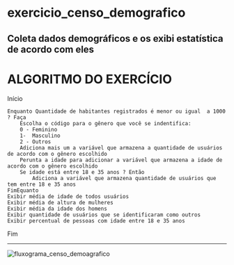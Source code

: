 # exercicio_censo_demografico
Coleta dados demográficos e os exibi estatística de acordo com eles
------------------------------------------------------
# ALGORITMO DO EXERCÍCIO

Início 

	Enquanto Quantidade de habitantes registrados é menor ou igual  a 1000 ? Faça
		Escolha o código para o gênero que você se indentifica:
		0 - Feminino
		1-  Masculino	
		2 - Outros
		Adiciona mais um a variável que armazena a quantidade de usuários de acordo com o gênero escolhido
		Perunta a idade para adicionar a variável que armazena a idade de acordo com o gênero escolhido
		Se idade está entre 18 e 35 anos ? Então
			Adiciona a variável que armazena quantidade de usuários que tem entre 18 e 35 anos
	FimEquanto
	Exibir média de idade de todos usuários 
	Exibir média de altura de mulheres
	Exibir média da idade dos homens
	Exibir quantidade de usuários que se identificaram como outros
	Exibir percentual de pessoas com idade entre 18 e 35 anos
  
Fim

 --------------------------------------------------------
 
 ![fluxograma_censo_demoagrafico](https://user-images.githubusercontent.com/84599880/167043797-5631935e-1910-4d9c-8b42-209e52c5fc57.png)
